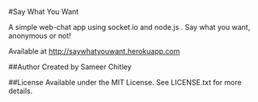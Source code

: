 #Say What You Want

A simple web-chat app using socket.io and node.js .
Say what you want, anonymous or not!

Available at http://saywhatyouwant.herokuapp.com

##Author
Created by Sameer Chitley

##License
Available under the MIT License. See LICENSE.txt for more details.